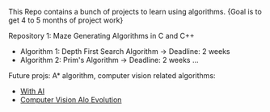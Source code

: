 This Repo contains a bunch of projects to learn using algorithms. {Goal is to get 4 to 5 months of project work}

Repository 1: Maze Generating Algorithms in C and C++
- Algorithm 1: Depth First Search Algorithm -> Deadline: 2 weeks
- Algorithm 2: Prim's Algorithm -> Deadline: 2 weeks
...

Future projs: A* algorithm, computer vision related algorithms:
- [With AI](https://www.run.ai/guides/deep-learning-for-computer-vision)
- [Computer Vision Alo Evolution](https://datagen.tech/guides/computer-vision/algorithms/)